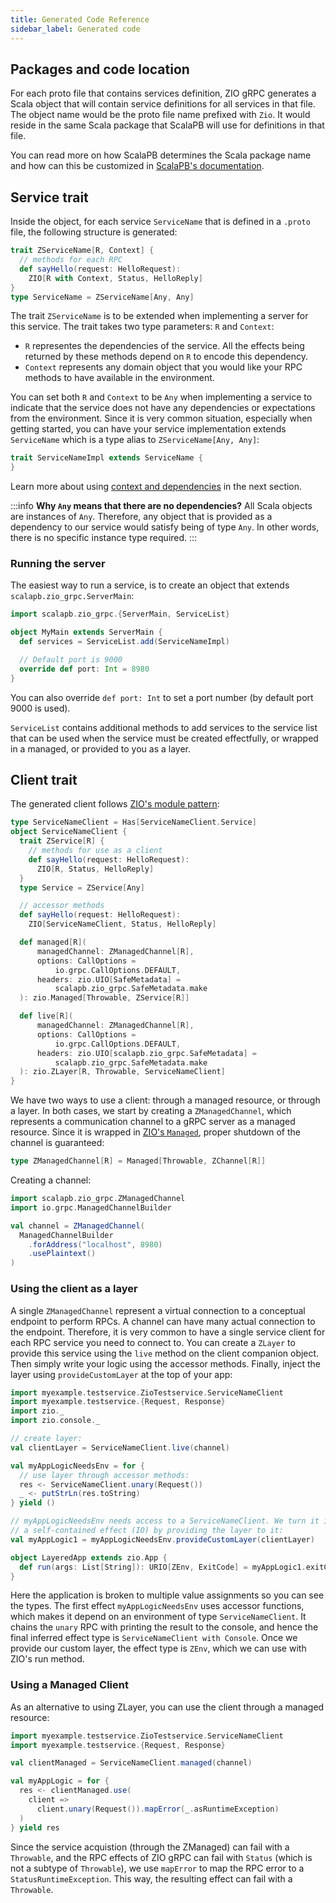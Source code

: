 ```yaml
---
title: Generated Code Reference
sidebar_label: Generated code
---
```


## Packages and code location

For each proto file that contains services definition, ZIO gRPC generates a Scala
object that will contain service definitions for all services in that file. The
object name would be the proto file name prefixed with `Zio`. It would reside in the same Scala package that ScalaPB will use for definitions in that file.

You can read more on how ScalaPB determines the Scala package name and how can this be customized in [ScalaPB's documentation](https://scalapb.github.io/generated-code.html#default-package-structure).

## Service trait

Inside the object, for each service `ServiceName` that is defined in a `.proto` file, the following structure is generated:

```scala
trait ZServiceName[R, Context] {
  // methods for each RPC
  def sayHello(request: HelloRequest):
    ZIO[R with Context, Status, HelloReply]
}
type ServiceName = ZServiceName[Any, Any]
```

The trait `ZServiceName` is to be extended when implementing a server for this service. The trait takes two type parameters: `R` and `Context`:

* `R` representes the dependencies of the service. All the effects being returned by these methods depend on `R` to encode this dependency.
* `Context` represents any domain object that you would like your RPC methods to have available in the environment.

You can set both `R` and `Context` to be `Any` when implementing a service to indicate that the service does not have any dependencies or expectations from the environment. Since it is very common situation, especially when getting started, you can have your service implementation extends `ServiceName` which is a type alias to `ZServiceName[Any, Any]`:


```scala
trait ServiceNameImpl extends ServiceName {
}
```

Learn more about using [context and dependencies](context.md) in the next section.

:::info
**Why `Any` means that there are no dependencies?** All Scala objects are instances of `Any`. Therefore, any object that is provided as a dependency to our service would satisfy being of type `Any`. In other words, there is no specific instance type required.
:::

### Running the server

The easiest way to run a service, is to create an object that extends `scalapb.zio_grpc.ServerMain`:

```scala
import scalapb.zio_grpc.{ServerMain, ServiceList}

object MyMain extends ServerMain {
  def services = ServiceList.add(ServiceNameImpl)

  // Default port is 9000
  override def port: Int = 8980
}
```

You can also override `def port: Int` to set a port number (by default port 9000 is used).

`ServiceList` contains additional methods to add services to the service list that can be used when the service must be created effectfully, or wrapped in a managed, or provided to you as a layer.

## Client trait

The generated client follows [ZIO's module pattern](https://zio.dev/docs/howto/howto_use_layers):

```scala
type ServiceNameClient = Has[ServiceNameClient.Service]
object ServiceNameClient {
  trait ZService[R] {
    // methods for use as a client
    def sayHello(request: HelloRequest):
      ZIO[R, Status, HelloReply]
  }
  type Service = ZService[Any]

  // accessor methods
  def sayHello(request: HelloRequest):
    ZIO[ServiceNameClient, Status, HelloReply]

  def managed[R](
      managedChannel: ZManagedChannel[R],
      options: CallOptions =
          io.grpc.CallOptions.DEFAULT,
      headers: zio.UIO[SafeMetadata] =
          scalapb.zio_grpc.SafeMetadata.make
  ): zio.Managed[Throwable, ZService[R]]

  def live[R](
      managedChannel: ZManagedChannel[R],
      options: CallOptions =
          io.grpc.CallOptions.DEFAULT,
      headers: zio.UIO[scalapb.zio_grpc.SafeMetadata] =
          scalapb.zio_grpc.SafeMetadata.make
  ): zio.ZLayer[R, Throwable, ServiceNameClient]
}
```

We have two ways to use a client: through a managed resource, or through a layer. In both cases, we start by creating a `ZManagedChannel`, which represents a communication channel to a gRPC server as a managed resource. Since it is wrapped in [ZIO's `Managed`](https://zio.dev/docs/datatypes/datatypes_managed), proper shutdown of the channel is guaranteed:

```scala
type ZManagedChannel[R] = Managed[Throwable, ZChannel[R]]
```

Creating a channel:
```scala mdoc
import scalapb.zio_grpc.ZManagedChannel
import io.grpc.ManagedChannelBuilder

val channel = ZManagedChannel(
  ManagedChannelBuilder
    .forAddress("localhost", 8980)
    .usePlaintext()
)
```

### Using the client as a layer

A single `ZManagedChannel` represent a virtual connection to a conceptual endpoint to perform RPCs. A channel can have many actual connection to the endpoint. Therefore, it is very common to have a single service client for each RPC service you need to connect to. You can create a `ZLayer` to provide this service using the `live` method on the client companion object. Then simply write your logic using the accessor methods. Finally, inject the layer using `provideCustomLayer` at the top of your app:

```scala mdoc
import myexample.testservice.ZioTestservice.ServiceNameClient
import myexample.testservice.{Request, Response}
import zio._
import zio.console._

// create layer:
val clientLayer = ServiceNameClient.live(channel)

val myAppLogicNeedsEnv = for {
  // use layer through accessor methods:
  res <- ServiceNameClient.unary(Request())
  _ <- putStrLn(res.toString)
} yield ()

// myAppLogicNeedsEnv needs access to a ServiceNameClient. We turn it into
// a self-contained effect (IO) by providing the layer to it:
val myAppLogic1 = myAppLogicNeedsEnv.provideCustomLayer(clientLayer)

object LayeredApp extends zio.App {
  def run(args: List[String]): URIO[ZEnv, ExitCode] = myAppLogic1.exitCode
}
```

Here the application is broken to multiple value assignments so you can see the types.
The first effect `myAppLogicNeedsEnv` uses accessor functions, which makes it depend on  an environment of type `ServiceNameClient`. It chains the `unary` RPC with printing the result to the console, and hence the final inferred effect type is `ServiceNameClient with Console`. Once we provide our custom layer, the effect type is `ZEnv`, which we can use with ZIO's run method.

### Using a Managed Client

As an alternative to using ZLayer, you can use the client through a managed resource:

```scala mdoc
import myexample.testservice.ZioTestservice.ServiceNameClient
import myexample.testservice.{Request, Response}

val clientManaged = ServiceNameClient.managed(channel)

val myAppLogic = for {
  res <- clientManaged.use(
    client =>
      client.unary(Request()).mapError(_.asRuntimeException)
  )
} yield res
```

Since the service acquistion (through the ZManaged) can fail with a `Throwable`, and the RPC effects of ZIO gRPC can fail with `Status` (which is not a subtype of `Throwable`), we use `mapError` to map the RPC error to a `StatusRuntimeException`. This way, the resulting effect can fail with a `Throwable`.